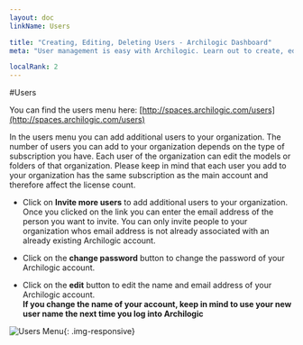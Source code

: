 ```yaml
---
layout: doc
linkName: Users

title: "Creating, Editing, Deleting Users - Archilogic Dashboard"
meta: "User management is easy with Archilogic. Learn out to create, edit and delete users in the dashboard."

localRank: 2
---
```


#Users

You can find the users menu here: [http://spaces.archilogic.com/users](http://spaces.archilogic.com/users)

In the users menu you can add additional users to your organization. The number of users you can add to your organization depends on the type of subscription you have.
Each user of the organization can edit the models or folders of that organization.
Please keep in mind that each user you add to your organization has the same subscription as the main account and therefore affect the license count.

* Click on **Invite more users** to add additional users to your organization. Once you clicked on the link you can enter the email address of the person you want to invite. You can only invite people to your organization whos email address is not already associated with an already existing Archilogic account.

* Click on the **change password** button to change the password of your Archilogic account.

* Click on the **edit** button to edit the name and email address of your Archilogic account. <br>
**If you change the name of your account, keep in mind to use your new user name the next time you log into Archilogic**

![Users Menu]({{site.path}}/assets/images/Platform-Settings-Users.jpg){: .img-responsive}
